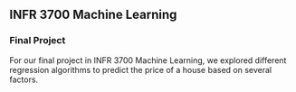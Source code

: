 ## INFR 3700 Machine Learning
### Final Project
For our final project in INFR 3700 Machine Learning, we explored different regression algorithms to predict the price of a house based on several factors.
